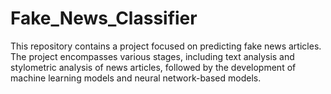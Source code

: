 # Fake_News_Classifier
This repository contains a project focused on predicting fake news articles. The project encompasses various stages, including text analysis and stylometric analysis of news articles, followed by the development of machine learning models and neural network-based models.
